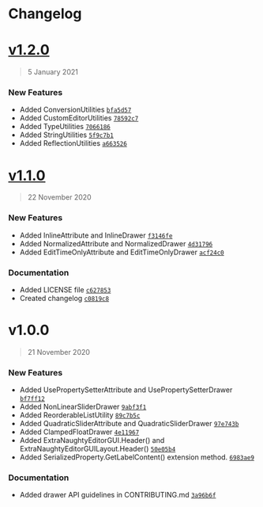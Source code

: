 # Changelog

# [v1.2.0](https://github.com/hairibar/Hairibar.NaughtyExtensions/compare/v1.1.0...v1.2.0)

> 5 January 2021



### New Features

- Added ConversionUtilities [`bfa5d57`](https://github.com/hairibar/Hairibar.NaughtyExtensions/commit/bfa5d570bdcdf840cb1aefed7326b8c7cd628f90)
- Added CustomEditorUtilities [`78592c7`](https://github.com/hairibar/Hairibar.NaughtyExtensions/commit/78592c7edb67bc77786a22f6a7a75978e7a12a1d)
- Added TypeUtilities [`7066186`](https://github.com/hairibar/Hairibar.NaughtyExtensions/commit/70661862e1a15d7fd2dd1d3110fe4b4c7341202a)
- Added StringUtilities [`5f9c7b1`](https://github.com/hairibar/Hairibar.NaughtyExtensions/commit/5f9c7b190b9ce5d84af30e5c963745b6c9b90c21)
- Added ReflectionUtilities [`a663526`](https://github.com/hairibar/Hairibar.NaughtyExtensions/commit/a663526bc2a810bb44ed02aea7aa048a87fa34ae)




# [v1.1.0](https://github.com/hairibar/Hairibar.NaughtyExtensions/compare/v1.0.0...v1.1.0)

> 22 November 2020



### New Features

- Added InlineAttribute and InlineDrawer [`f3146fe`](https://github.com/hairibar/Hairibar.NaughtyExtensions/commit/f3146fe8f03c34fc3f48eb3522b3b815d8e19829)
- Added NormalizedAttribute and NormalizedDrawer [`4d31796`](https://github.com/hairibar/Hairibar.NaughtyExtensions/commit/4d31796db770c4273a847e55fa5ac27babd8567a)
- Added EditTimeOnlyAttribute and EditTimeOnlyDrawer [`acf24c0`](https://github.com/hairibar/Hairibar.NaughtyExtensions/commit/acf24c014384773d9a264a2b7efabfed59469b5a)


### Documentation

- Added LICENSE file [`c627853`](https://github.com/hairibar/Hairibar.NaughtyExtensions/commit/c627853b9494443a94ad9f7df2d0bfc3ec887afe)
- Created changelog [`c0819c8`](https://github.com/hairibar/Hairibar.NaughtyExtensions/commit/c0819c89c2919f897b1c1ba1294b28b43f61ba8d)


# v1.0.0

> 21 November 2020



### New Features

- Added UsePropertySetterAttribute and UsePropertySetterDrawer [`bf7ff12`](https://github.com/hairibar/Hairibar.NaughtyExtensions/commit/bf7ff12098a5425c4fd979f32ba29f50e5c4116a)
- Added NonLinearSliderDrawer [`9abf3f1`](https://github.com/hairibar/Hairibar.NaughtyExtensions/commit/9abf3f1e81810a4556343d3cf6fae28f128b2d80)
- Added ReorderableListUtility [`89c7b5c`](https://github.com/hairibar/Hairibar.NaughtyExtensions/commit/89c7b5c0bd570672888be4811d0f8a5ad195c59c)
- Added QuadraticSliderAttribute and QuadraticSliderDrawer [`97e743b`](https://github.com/hairibar/Hairibar.NaughtyExtensions/commit/97e743be6a44d5c14d0b71fe4def95a01888e6ee)
- Added ClampedFloatDrawer [`4e11967`](https://github.com/hairibar/Hairibar.NaughtyExtensions/commit/4e1196708cbda8c98931112d4e53a98f74d9e2fc)
- Added ExtraNaughtyEditorGUI.Header() and ExtraNaughtyEditorGUILayout.Header() [`50e05b4`](https://github.com/hairibar/Hairibar.NaughtyExtensions/commit/50e05b43dddbed70339f88dbbf36833a1133b6eb)
- Added SerializedProperty.GetLabelContent() extension method. [`6983ae9`](https://github.com/hairibar/Hairibar.NaughtyExtensions/commit/6983ae9a51187a55769cab1cb0220a4636dfefd7)


### Documentation

- Added drawer API guidelines in CONTRIBUTING.md [`3a96b6f`](https://github.com/hairibar/Hairibar.NaughtyExtensions/commit/3a96b6f62657323e768e0d1910e80218e815b245)


